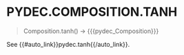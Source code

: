 # PYDEC.COMPOSITION.TANH
> Composition.tanh() →  {{{pydec_Composition}}}

See {{#auto_link}}pydec.tanh{{/auto_link}}.